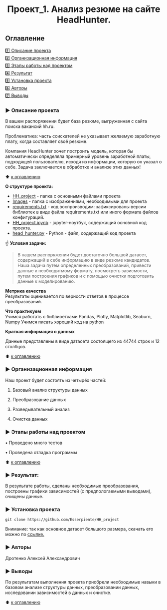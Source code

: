 
# <center> Проект_1. Анализ резюме на сайте HeadHunter.</center>

## Оглавление  
[:one: Описание проекта](#arrow_forward-описание-проекта)  
[:two: Организационная информация](#arrow_forward-организационная-информация)  
[:three: Этапы работы над проектом](#arrow_forward-этапы-работы-над-проектом)  
[:four: Результат](#arrow_forward-результат)        
[:five: Установка проекта](#arrow_forward-установка-проекта)   
[:six: Авторы](#arrow_forward-авторы)  
[:seven: Выводы](#arrow_forward-выводы)  


### :arrow_forward: Описание проекта    
В вашем распоряжении будет база резюме, выгруженная с сайта поиска вакансий hh.ru.

Проблематика: часть соискателей не указывает желаемую заработную плату, когда составляет своё резюме.

Компания HeadHunter хочет построить модель, которая бы автоматически определяла примерный уровень заработной платы, подходящей пользователю, исходя из информации, которую он указал о себе. Задача заключается в обработке и анализе этих данных!

:arrow_up: [к оглавлению](#оглавление)

**О структуре проекта:**
* [HH_project](/HH_project/) - папка с основными файлами проекта
* [Images](/HH_project/Images/) - папка с изображениями, необходимыми для проекта
* [requirements.txt](/HH_project/requirements.txt) - код воспроизводим: зафиксированы версии библиотек в виде файла requirements.txt или иного формата файлов конфигураций.
* [HH_project.ipynb](/HH_project/HH_project.ipynb) - jupyter-ноутбук, содержащий основной код проекта.
* [head_hunter.py](HH_project/head_hunter.py) - Python - файл, содержащий код проекта

:point_up: **Условия задачи:**  
> В нашем распоряжении будет достаточно большой датасет, содержащий в себе информацию в виде резюме кандидатов. Наша задача путем определенных преобразований, привести данные к необходитмому формату, посмотреть зависмости, путем построения графиков и с помощью очистки подготовить данные к моделированию.

**Метрика качества**     
Результаты оценивается по верности ответов в процессе преобразований.

**Что практикуем**     
Учимся работать с библиоетками Pandas, Plotly, Matplotlib, Seaburn, Numpy
Учимся писать хороший код на python

**Краткая информация о данных**

Данные представлены в виде датасета состоящего из 44744 строк и 12 столбцов.
  
:arrow_up: [к оглавлению](#оглавление)

### :arrow_forward: Организационная информация

Наш проект будет состоять из четырёх частей:

1. Базовый анализ структуры данных

2. Преобразование данных

3. Разведывательный анализ

4. Очистка данных

### :arrow_forward: Этапы работы над проектом  

• Проведено много тестов

• Проведена отладка программы

:arrow_up: [к оглавлению](#оглавление)


### :arrow_forward: Результат:  

В результате работы, сделаны необходимые преобразования, построены графики зависимостей (с предпологаемыми выводами),  очищены данные.

### :arrow_forward: Установка проекта

```
git clone https://github.com/Esserpiente/HH_project
```

Внимание: так как основное датасет большого размера, скачать его можно по [ссылке.](https://disk.yandex.ru/d/xPERc_CujlsKdg)

### :arrow_forward: Авторы
 
 Дротенко Алексей Александрович

### :arrow_forward: Выводы

По результатам выполнения проекта приобрели необходимые навыки в базовом анализе структуры данных, преобразовании данных, исследовании зависимостей в данных и очистке.

:arrow_up: [к оглавлению](#оглавление)